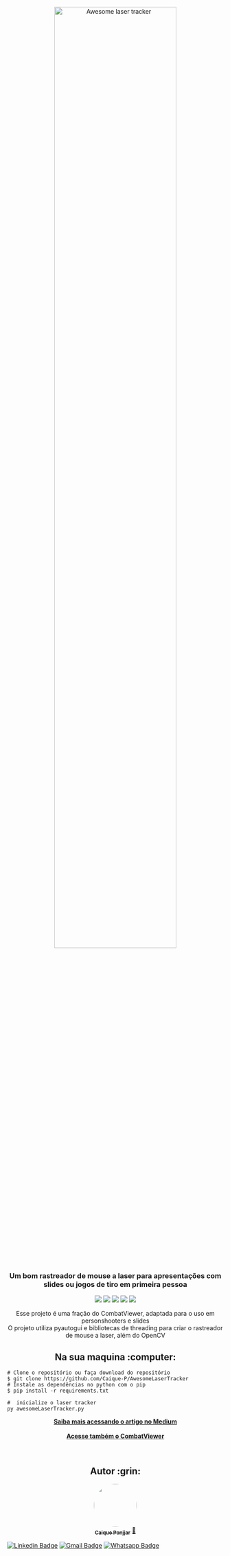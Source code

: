 
<p align="center">

<img src="https://user-images.githubusercontent.com/58194653/210022869-f24b41cc-3dc6-4801-9309-314e55f0d2c6.png" alt="Awesome laser tracker" width="75%"/>

</p>
<h3 align="center"> Um bom rastreador de mouse a laser para apresentações com slides ou jogos de tiro em primeira pessoa </h3>

<p align="center">

<img src="https://img.shields.io/badge/Made by-Caique Ponjjar-blue.svg" />

<img src="https://img.shields.io/github/followers/Caique-P?label=Seguir&style=social" />

<img src="https://img.shields.io/github/last-commit/Caique-P/AwesomeLaserTracker?label=Last%20update" />

<img src="https://img.shields.io/badge/-Python-200259?style=flat&logo=Python&logoColor=blue&link=https://kotlinlang.org/" />

<img src="https://img.shields.io/github/stars/Caique-P/AwesomeLaserTracker?style=social"/>
</p>
<p align="center">
Esse projeto é uma fração do CombatViewer, adaptada para o uso em personshooters e slides<br/>
O projeto utiliza pyautogui e bibliotecas de threading para criar o rastreador de mouse a laser, além do OpenCV
</p>


<h2 align="center"> Na sua maquina :computer:</h2>

```
# Clone o repositório ou faça download do repositório
$ git clone https://github.com/Caique-P/AwesomeLaserTracker
# Instale as dependências no python com o pip
$ pip install -r requirements.txt

#  inicialize o laser tracker
py awesomeLaserTracker.py
```

<p align="center">
<b><a href='https://medium.com/@caiqueponjjar/creating-a-advanced-laser-tracker-with-opencv-with-mouse-movement-1ccb410523ec'> Saiba mais acessando o artigo no Medium </a></b><br/><br/>
<b><a href='https://github.com/Caique-P/CombatViewer'> Acesse também o CombatViewer </a></b><br/>
</p>

<br/>

<h2 align="center"> Autor :grin: </h2>

<p align="center">
<a href="https://github.com/Caique-P">
 <img style="border-radius: 50%;" src="https://media.licdn.com/dms/image/D4D03AQHanMCgkTnkJw/profile-displayphoto-shrink_400_400/0/1665245996375?e=1677110400&v=beta&t=z5VzsKXKZOFzUoXYlLU3fD1gUh3z8mn3F8b3KGaWplo" width="100px;" alt=""/>
 <br />
 <sub><b>Caique Ponjjar</b></sub></a> <a href="https://github.com/Caique-P" title="Caique Ponjjar">🚀</a>

<br />

[![Linkedin Badge](https://img.shields.io/badge/-Caique%20Ponjjar-blue?style=flat-square&logo=Linkedin&logoColor=white&link=https://www.linkedin.com/in/caiqueponjjar/)](https://www.linkedin.com/in/caiqueponjjar/) 
[![Gmail Badge](https://img.shields.io/badge/-caiqueponjjar@gmail.com-c14438?style=flat-square&logo=Gmail&logoColor=white&link=mailto:caiqueponjjar@gmail.com)](mailto:caiqueponjjar@gmail.com)
[![Whatsapp Badge](https://img.shields.io/badge/-Whatsapp-4CA143?style=flat-square&labelColor=4CA143&logo=whatsapp&logoColor=white&link=https://api.whatsapp.com/send?phone=5519996835584)](https://api.whatsapp.com/send?phone=5519996835584)

</p>




